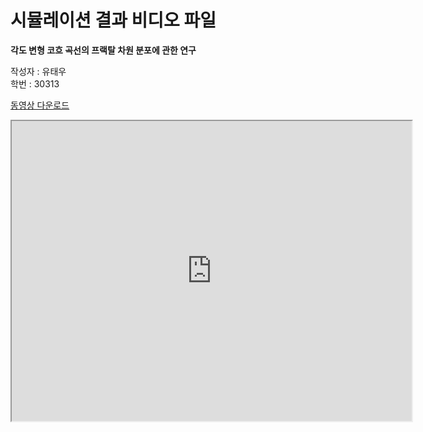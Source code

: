 # 시뮬레이션 결과 비디오 파일

**각도 변형 코흐 곡선의 프랙탈 차원 분포에 관한 연구**   
      
작성자 : 유태우     
학번 : 30313      

<a href="https://drive.google.com/file/d/1w9HmNe5lcHvZIuzwWem7l7qisKVGJu9e/view?usp=sharing">동영상 다운로드</a>

<iframe src="https://drive.google.com/file/d/1w9HmNe5lcHvZIuzwWem7l7qisKVGJu9e/preview" width="640" height="480" allow="autoplay"></iframe>
